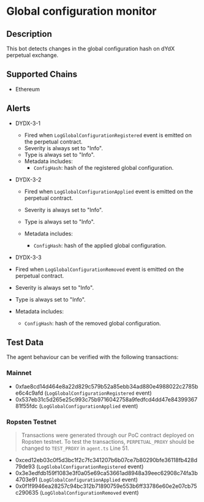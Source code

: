 # Global configuration monitor

## Description

This bot detects changes in the global configuration hash on dYdX perpetual exchange.

## Supported Chains

- Ethereum

## Alerts

- DYDX-3-1

  - Fired when `LogGlobalConfigurationRegistered` event is emitted on the perpetual contract.
  - Severity is always set to "Info".
  - Type is always set to "Info".
  - Metadata includes:
    - `ConfigHash`: hash of the registered global configuration.

- DYDX-3-2

  - Fired when `LogGlobalConfigurationApplied` event is emitted on the perpetual contract.
  - Severity is always set to "Info".
  - Type is always set to "Info".
  - Metadata includes:

    - `ConfigHash`: hash of the applied global configuration.

- DYDX-3-3
- Fired when `LogGlobalConfigurationRemoved` event is emitted on the perpetual contract.
- Severity is always set to "Info".
- Type is always set to "Info".
- Metadata includes:
  - `ConfigHash`: hash of the removed global configuration.

## Test Data

The agent behaviour can be verified with the following transactions:

### Mainnet

- 0xfae8cd14d464e8a22d829c579b52a85ebb34ad880e4988022c2785be6c4c9afd (`LogGlobalConfigurationRegistered` event)
- 0x537eb31c5d265e25c993c75b9716042758a9fedfcd4dd47e8439936781f55fdc (`LogGlobalConfigurationApplied` event)

### Ropsten Testnet

> Transactions were generated through our PoC contract deployed on Ropsten testnet.
> To test the transactions, `PERPETUAL_PROXY` should be changed to `TEST_PROXY` in `agent.ts` Line 51.

- 0xced12eb03c0f5d3bc1f2c7fc341207b6b07ce7b80290bfe36118fb428d79de93 (`LogGlobalConfigurationRegistered` event)
- 0x3e3edfdb159f1083e3f0a05e69ca53661ad8948a39eec62908c74fa3b4703e91 (`LogGlobalConfigurationApplied` event)
- 0x0f1f9946ea28257c94bc312b71890759e553b6ff33786e60e2e07cb75c290635 (`LogGlobalConfigurationRemoved` event)

